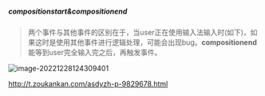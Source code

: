 ##### compositionstart&compositionend
> 两个事件与其他事件的区别在于，当user正在使用输入法输入时(如下)，如果这时是使用其他事件进行逻辑处理，可能会出现bug。**compositionend**能等到user完全输入完之后，再触发事件。

![image-20221228124309401](C:\Users\amanda\AppData\Roaming\Typora\typora-user-images\image-20221228124309401.png)

http://t.zoukankan.com/asdyzh-p-9829678.html
